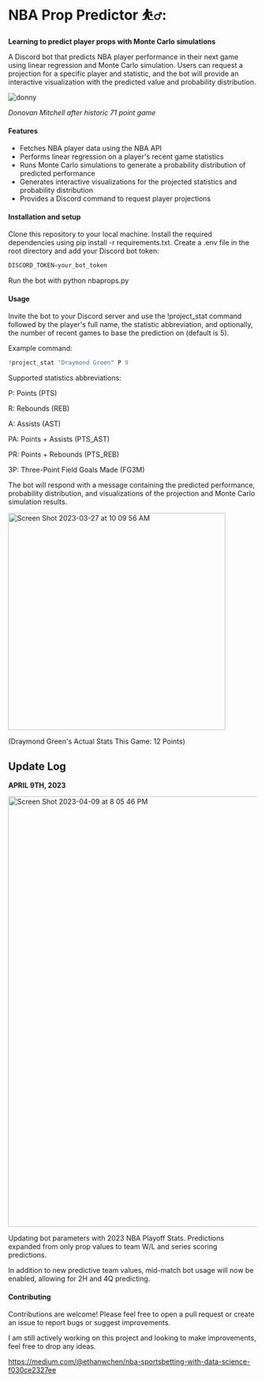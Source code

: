 # NBA Prop Predictor ⛹️‍♂️:

**Learning to predict player props with Monte Carlo simulations**

A Discord bot that predicts NBA player performance in their next game using linear regression and Monte Carlo simulation. Users can request a projection for a specific player and statistic, and the bot will provide an interactive visualization with the predicted value and probability distribution.

![donny](https://user-images.githubusercontent.com/96222805/231003184-85800a96-1ebf-41a2-8406-d35fdb23d44f.jpeg)

*Donovan Mitchell after historic 71 point game*

#### Features

- Fetches NBA player data using the NBA API
- Performs linear regression on a player's recent game statistics
- Runs Monte Carlo simulations to generate a probability distribution of predicted performance
- Generates interactive visualizations for the projected statistics and probability distribution
- Provides a Discord command to request player projections

#### Installation and setup

Clone this repository to your local machine.
Install the required dependencies using pip install -r requirements.txt.
Create a .env file in the root directory and add your Discord bot token:

```python
DISCORD_TOKEN=your_bot_token
```

Run the bot with python nbaprops.py

#### Usage

Invite the bot to your Discord server and use the !project_stat command followed by the player's full name, the statistic abbreviation, and optionally, the number of recent games to base the prediction on (default is 5).

Example command:

```python
!project_stat "Draymond Green" P 9
```

Supported statistics abbreviations:

P: Points (PTS)

R: Rebounds (REB)

A: Assists (AST)

PA: Points + Assists (PTS_AST)

PR: Points + Rebounds (PTS_REB)

3P: Three-Point Field Goals Made (FG3M)

The bot will respond with a message containing the predicted performance, probability distribution, and visualizations of the projection and Monte Carlo simulation results.

<img width="440" alt="Screen Shot 2023-03-27 at 10 09 56 AM" src="https://user-images.githubusercontent.com/96222805/228015525-31835d67-8232-4a2b-bd5c-68e878f8bc76.png">

(Draymond Green's Actual Stats This Game: 12 Points)

## Update Log

**APRIL 9TH, 2023**

<img width="872" alt="Screen Shot 2023-04-09 at 8 05 46 PM" src="https://user-images.githubusercontent.com/96222805/230980474-2be169de-6958-4c96-9911-68923528b20f.png">

Updating bot parameters with 2023 NBA Playoff Stats. Predictions expanded from only prop values to team W/L and series scoring predictions.

In addition to new predictive team values, mid-match bot usage will now be enabled, allowing for 2H and 4Q predicting.

#### Contributing

Contributions are welcome! Please feel free to open a pull request or create an issue to report bugs or suggest improvements.

I am still actively working on this project and looking to make improvements, feel free to drop any ideas.

https://medium.com/@ethanwchen/nba-sportsbetting-with-data-science-f030ce2327ee

